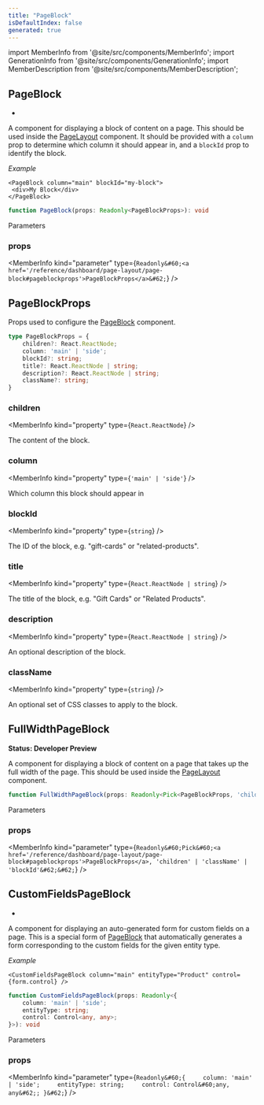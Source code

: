 ```yaml
---
title: "PageBlock"
isDefaultIndex: false
generated: true
---
```

<!-- This file was generated from the Vendure source. Do not modify. Instead, re-run the "docs:build" script -->
import MemberInfo from '@site/src/components/MemberInfo';
import GenerationInfo from '@site/src/components/GenerationInfo';
import MemberDescription from '@site/src/components/MemberDescription';


## PageBlock

<GenerationInfo sourceFile="packages/dashboard/src/lib/framework/layout-engine/page-layout.tsx" sourceLine="562" packageName="@vendure/dashboard" since="3.3.0" />

*
A component for displaying a block of content on a page. This should be used inside the <a href='/reference/dashboard/page-layout/#pagelayout'>PageLayout</a> component.
It should be provided with a `column` prop to determine which column it should appear in, and a `blockId` prop
to identify the block.

*Example*

```tsx
<PageBlock column="main" blockId="my-block">
 <div>My Block</div>
</PageBlock>
```

```ts title="Signature"
function PageBlock(props: Readonly<PageBlockProps>): void
```
Parameters

### props

<MemberInfo kind="parameter" type={`Readonly&#60;<a href='/reference/dashboard/page-layout/page-block#pageblockprops'>PageBlockProps</a>&#62;`} />



## PageBlockProps

<GenerationInfo sourceFile="packages/dashboard/src/lib/framework/layout-engine/page-layout.tsx" sourceLine="511" packageName="@vendure/dashboard" since="3.3.0" />

Props used to configure the <a href='/reference/dashboard/page-layout/page-block#pageblock'>PageBlock</a> component.

```ts title="Signature"
type PageBlockProps = {
    children?: React.ReactNode;
    column: 'main' | 'side';
    blockId?: string;
    title?: React.ReactNode | string;
    description?: React.ReactNode | string;
    className?: string;
}
```

<div className="members-wrapper">

### children

<MemberInfo kind="property" type={`React.ReactNode`}   />

The content of the block.
### column

<MemberInfo kind="property" type={`'main' | 'side'`}   />

Which column this block should appear in
### blockId

<MemberInfo kind="property" type={`string`}   />

The ID of the block, e.g. "gift-cards" or "related-products".
### title

<MemberInfo kind="property" type={`React.ReactNode | string`}   />

The title of the block, e.g. "Gift Cards" or "Related Products".
### description

<MemberInfo kind="property" type={`React.ReactNode | string`}   />

An optional description of the block.
### className

<MemberInfo kind="property" type={`string`}   />

An optional set of CSS classes to apply to the block.


</div>


## FullWidthPageBlock

<GenerationInfo sourceFile="packages/dashboard/src/lib/framework/layout-engine/page-layout.tsx" sourceLine="609" packageName="@vendure/dashboard" since="3.3.0" />

**Status: Developer Preview**

A component for displaying a block of content on a page that takes up the full width of the page.
This should be used inside the <a href='/reference/dashboard/page-layout/#pagelayout'>PageLayout</a> component.

```ts title="Signature"
function FullWidthPageBlock(props: Readonly<Pick<PageBlockProps, 'children' | 'className' | 'blockId'>>): void
```
Parameters

### props

<MemberInfo kind="parameter" type={`Readonly&#60;Pick&#60;<a href='/reference/dashboard/page-layout/page-block#pageblockprops'>PageBlockProps</a>, 'children' | 'className' | 'blockId'&#62;&#62;`} />



## CustomFieldsPageBlock

<GenerationInfo sourceFile="packages/dashboard/src/lib/framework/layout-engine/page-layout.tsx" sourceLine="639" packageName="@vendure/dashboard" since="3.3.0" />

*
A component for displaying an auto-generated form for custom fields on a page.
This is a special form of <a href='/reference/dashboard/page-layout/page-block#pageblock'>PageBlock</a> that automatically generates
a form corresponding to the custom fields for the given entity type.

*Example*

```tsx
<CustomFieldsPageBlock column="main" entityType="Product" control={form.control} />
```

```ts title="Signature"
function CustomFieldsPageBlock(props: Readonly<{
    column: 'main' | 'side';
    entityType: string;
    control: Control<any, any>;
}>): void
```
Parameters

### props

<MemberInfo kind="parameter" type={`Readonly&#60;{     column: 'main' | 'side';     entityType: string;     control: Control&#60;any, any&#62;; }&#62;`} />

